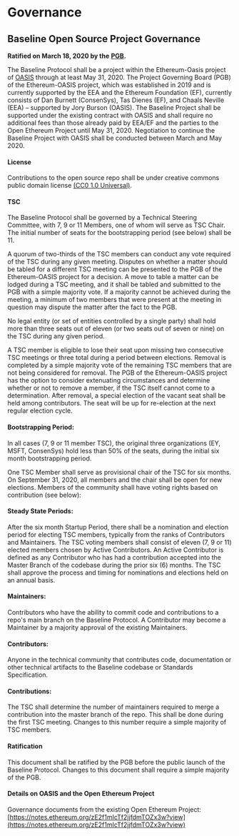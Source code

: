 # Governance

## **Baseline Open Source Project Governance**

**Ratified on March 18, 2020 by the** [**PGB**](community-members.md#your-project-governance-board)**.**

The Baseline Protocol shall be a project within the Ethereum-Oasis project of [OASIS](https://www.oasis-open.org/) through at least May 31, 2020. The Project Governing Board \(PGB\) of the Ethereum-OASIS project, which was established in 2019 and is currently supported by the EEA and the Ethereum Foundation \(EF\), currently consists of  Dan Burnett \(ConsenSys\), Tas Dienes \(EF\), and Chaals Neville \(EEA\) – supported by Jory Burson \(OASIS\). The Baseline Project shall be supported under the existing contract with OASIS and shall require no additional fees than those already paid by EEA/EF and the parties to the Open Ethereum Project until May 31, 2020. Negotiation to continue the Baseline Project with OASIS shall be conducted between March and May 2020. 

#### License

Contributions to the open source repo shall be under creative commons public domain license [\(CC0 1.0 Universal\)](https://creativecommons.org/publicdomain/zero/1.0/).

#### TSC

The Baseline Protocol shall be governed by a Technical Steering Committee, with 7, 9 or 11 Members, one of whom will serve as TSC Chair. The initial number of seats for the bootstrapping period \(see below\) shall be 11. 

A quorum of two-thirds of the TSC members can conduct any vote required of the TSC during any given meeting. Disputes on whether a matter should be tabled for a different TSC meeting can be presented to the PGB of the Ethereum-OASIS project for a decision. A move to table a matter can be lodged during a TSC meeting, and it shall be tabled and submitted to the PGB with a simple majority vote. If a majority cannot be achieved during the meeting, a minimum of two members that were present at the meeting in question may dispute the matter after the fact to the PGB.

No legal entity \(or set of entities controlled by a single party\) shall hold more than three seats out of eleven \(or two seats out of seven or nine\) on the TSC during any given period. 

A TSC member is eligible to lose their seat upon missing two consecutive TSC meetings or three total during a period between elections. Removal is completed by a simple majority vote of the remaining TSC members that are not being considered for removal. The PGB of the Ethereum-OASIS project has the option to consider extenuating circumstances and determine whether or not to remove a member, if the TSC itself cannot come to a determination. After removal, a special election of the vacant seat shall be held among contributors. The seat will be up for re-election at the next regular election cycle.

#### Bootstrapping Period:  

In all cases \(7, 9 or 11 member TSC\), the original three organizations \(EY, MSFT, ConsenSys\) hold less than 50% of the seats, during the initial six month bootstrapping period.

One TSC Member shall serve as provisional chair of the TSC for six months. On September 31, 2020, all members and the chair shall be open for new elections. Members of the community shall have voting rights based on contribution \(see below\):  


#### Steady State Periods: 

After the six month Startup Period, there shall be a nomination and election period for electing TSC members, typically from the ranks of Contributors and Maintainers. The TSC voting members shall consist of eleven \(7, 9 or 11\) elected members chosen by Active Contributors. An Active Contributor is defined as any Contributor who has had a contribution accepted into the Master Branch of the codebase during the prior six \(6\) months. The TSC shall approve the process and timing for nominations and elections held on an annual basis.

#### Maintainers: 

Contributors who have the ability to commit code and contributions to a repo's main branch on the Baseline Protocol. A Contributor may become a Maintainer by a majority approval of the existing Maintainers.

#### Contributors: 

Anyone in the technical community that contributes code, documentation or other technical artifacts to the Baseline codebase or Standards Specification.

#### Contributions: 

The TSC shall determine the number of maintainers required to merge a contribution into the master branch of the repo. This shall be done during the first TSC meeting. Changes to this number require a simple majority of TSC members.  

#### Ratification

This document shall be ratified by the PGB before the public launch of the Baseline Protocol. Changes to this document shall require a simple majority of the PGB.

#### Details on OASIS and the Open Ethereum Project

Governance documents from the existing Open Ethereum Project:  [https://notes.ethereum.org/zE2f1mIcTf2jjfdmTOZx3w?view](https://notes.ethereum.org/zE2f1mIcTf2jjfdmTOZx3w?view)

